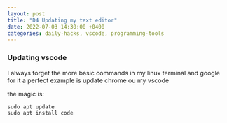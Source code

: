 ```yaml
---
layout: post
title: "D4 Updating my text editor"
date: 2022-07-03 14:30:00 +0400
categories: daily-hacks, vscode, programming-tools
---
```


### Updating vscode

I always forget the more basic commands in my linux terminal and google for it a perfect example is update chrome ou my vscode

the magic is:

```
sudo apt update 
sudo apt install code
```


<script src="https://utteranc.es/client.js"
        repo="sosaheri/sosaheri"
        issue-term="pathname"
        theme="github-light"
        crossorigin="anonymous"
        async>
</script>
